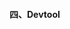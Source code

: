 #### 四、Devtool
<!--
保留到5月初再更新这个地方，不然版本更新太快了


`vue-app-cli`基于`SourceMapDevToolPlugin`实现源码映射，提供了两种映射方式，您可以在`config.js`中进行修改：
1. devtoolService = true：生成`js.map`文件，需要开启本地服务器才能实现映射。

![](https://upload-images.jianshu.io/upload_images/1495096-553e112bd9498f73.png?imageMogr2/auto-orient/strip%7CimageView2/2/w/1240)

2. devtoolService = false：不生成额外的文件而是打包到原始文件中，直接运行`html`即可。

![](https://upload-images.jianshu.io/upload_images/1495096-71763d66e187b794.png?imageMogr2/auto-orient/strip%7CimageView2/2/w/1240)


-->
